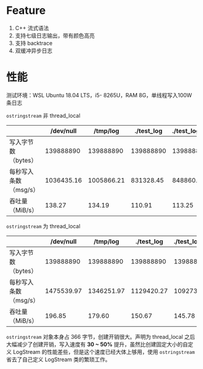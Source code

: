 # Feature

1. C++ 流式语法
2. 支持七级日志输出，带有颜色高亮
3. 支持 backtrace
4. 双缓冲异步日志



# 性能

测试环境：WSL Ubuntu 18.04 LTS，i5- 8265U，RAM 8G，单线程写入100W条日志

`ostringstream` 非 thread_local 

|                       | /dev/null  | /tmp/log   | ./test_log | ./test_log_mt |
| --------------------- | ---------- | ---------- | ---------- | ------------- |
| 写入字节数（bytes）   | 139888890  | 139888890  | 139888890  | 139888890     |
| 每秒写入条数（msg/s） | 1036435.16 | 1005866.21 | 831328.45  | 848860.40     |
| 吞吐量（MiB/s）       | 138.27     | 134.19     | 110.91     | 113.25        |

`ostringstream` 为 thread_local 

|                       | /dev/null  | /tmp/log   | ./test_log | ./test_log_mt |
| --------------------- | ---------- | ---------- | ---------- | ------------- |
| 写入字节数（bytes）   | 139888890  | 139888890  | 139888890  | 139888890     |
| 每秒写入条数（msg/s） | 1475539.97 | 1346251.97 | 1129420.27 | 1092732.56    |
| 吞吐量（MiB/s）       | 196.85     | 179.60     | 150.67     | 145.78        |

`ostringstream` 对象本身占 366 字节，创建开销很大。声明为 thread_local 之后大幅减少了创建开销，写入速度有 **30 ~ 50%** 提升，虽然比创建固定大小的自定义 LogStream 的性能差些，但是这个速度已经大体上够用，使用 `ostringstream` 省去了自己定义 LogStream 类的繁琐工作。